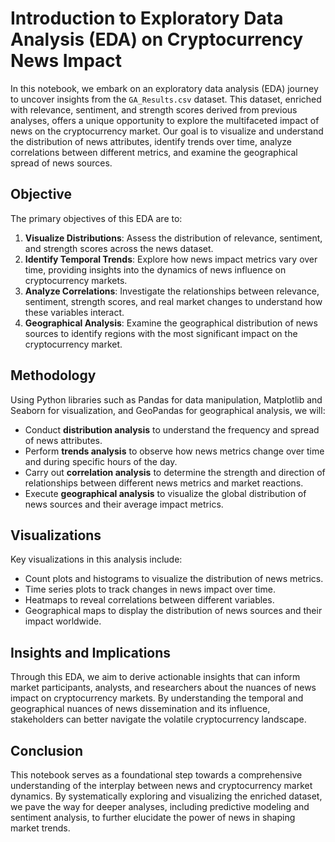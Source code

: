 # Introduction to Exploratory Data Analysis (EDA) on Cryptocurrency News Impact

In this notebook, we embark on an exploratory data analysis (EDA) journey to uncover insights from the `GA_Results.csv` dataset. This dataset, enriched with relevance, sentiment, and strength scores derived from previous analyses, offers a unique opportunity to explore the multifaceted impact of news on the cryptocurrency market. Our goal is to visualize and understand the distribution of news attributes, identify trends over time, analyze correlations between different metrics, and examine the geographical spread of news sources.

## Objective

The primary objectives of this EDA are to:
1. **Visualize Distributions**: Assess the distribution of relevance, sentiment, and strength scores across the news dataset.
2. **Identify Temporal Trends**: Explore how news impact metrics vary over time, providing insights into the dynamics of news influence on cryptocurrency markets.
3. **Analyze Correlations**: Investigate the relationships between relevance, sentiment, strength scores, and real market changes to understand how these variables interact.
4. **Geographical Analysis**: Examine the geographical distribution of news sources to identify regions with the most significant impact on the cryptocurrency market.

## Methodology

Using Python libraries such as Pandas for data manipulation, Matplotlib and Seaborn for visualization, and GeoPandas for geographical analysis, we will:
- Conduct **distribution analysis** to understand the frequency and spread of news attributes.
- Perform **trends analysis** to observe how news metrics change over time and during specific hours of the day.
- Carry out **correlation analysis** to determine the strength and direction of relationships between different news metrics and market reactions.
- Execute **geographical analysis** to visualize the global distribution of news sources and their average impact metrics.

## Visualizations

Key visualizations in this analysis include:
- Count plots and histograms to visualize the distribution of news metrics.
- Time series plots to track changes in news impact over time.
- Heatmaps to reveal correlations between different variables.
- Geographical maps to display the distribution of news sources and their impact worldwide.

## Insights and Implications

Through this EDA, we aim to derive actionable insights that can inform market participants, analysts, and researchers about the nuances of news impact on cryptocurrency markets. By understanding the temporal and geographical nuances of news dissemination and its influence, stakeholders can better navigate the volatile cryptocurrency landscape.

## Conclusion

This notebook serves as a foundational step towards a comprehensive understanding of the interplay between news and cryptocurrency market dynamics. By systematically exploring and visualizing the enriched dataset, we pave the way for deeper analyses, including predictive modeling and sentiment analysis, to further elucidate the power of news in shaping market trends.
